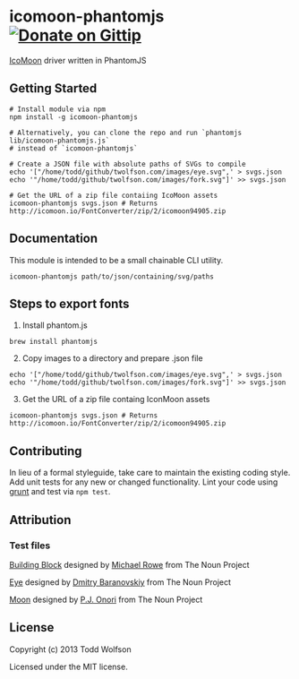 # icomoon-phantomjs [![Donate on Gittip](http://badgr.co/gittip/twolfson.png)](https://www.gittip.com/twolfson/)

[IcoMoon][icomoon] driver written in PhantomJS

[icomoon]: http://icomoon.io/app/

## Getting Started
```shell
# Install module via npm
npm install -g icomoon-phantomjs

# Alternatively, you can clone the repo and run `phantomjs lib/icomoon-phantomjs.js`
# instead of `icomoon-phantomjs`

# Create a JSON file with absolute paths of SVGs to compile
echo '["/home/todd/github/twolfson.com/images/eye.svg",' > svgs.json
echo '"/home/todd/github/twolfson.com/images/fork.svg"]' >> svgs.json

# Get the URL of a zip file contaiing IcoMoon assets
icomoon-phantomjs svgs.json # Returns http://icomoon.io/FontConverter/zip/2/icomoon94905.zip
```

## Documentation
This module is intended to be a small chainable CLI utility.

```shell
icomoon-phantomjs path/to/json/containing/svg/paths
```

## Steps to export fonts

1. Install phantom.js
```shell
brew install phantomjs  
```

2. Copy images to a directory and prepare .json file
```shell
echo '["/home/todd/github/twolfson.com/images/eye.svg",' > svgs.json
echo '"/home/todd/github/twolfson.com/images/fork.svg"]' >> svgs.json
```

3. Get the URL of a zip file containg IconMoon assets
```shell
icomoon-phantomjs svgs.json # Returns http://icomoon.io/FontConverter/zip/2/icomoon94905.zip
```

## Contributing
In lieu of a formal styleguide, take care to maintain the existing coding style. Add unit tests for any new or changed functionality. Lint your code using [grunt](https://github.com/gruntjs/grunt) and test via `npm test`.

## Attribution
### Test files
<a href="http://thenounproject.com/noun/building-block/#icon-No5218" target="_blank">Building Block</a> designed by <a href="http://thenounproject.com/Mikhail1986" target="_blank">Michael Rowe</a> from The Noun Project

<a href="http://thenounproject.com/noun/eye/#icon-No5001" target="_blank">Eye</a> designed by <a href="http://thenounproject.com/DmitryBaranovskiy" target="_blank">Dmitry Baranovskiy</a> from The Noun Project

<a href="http://thenounproject.com/noun/moon/#icon-No2853" target="_blank">Moon</a> designed by <a href="http://thenounproject.com/somerandomdude" target="_blank">P.J. Onori</a> from The Noun Project

## License
Copyright (c) 2013 Todd Wolfson

Licensed under the MIT license.
